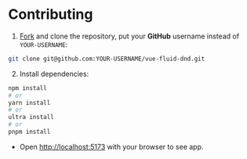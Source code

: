 # Contributing

1. [Fork](https://github.com/carlosjorger/vue-fluid-dnd/fork) and clone the repository, put your **GitHub** username instead of `YOUR-USERNAME`:

```bash
git clone git@github.com:YOUR-USERNAME/vue-fluid-dnd.git
```

2. Install dependencies:

```bash
npm install
# or
yarn install
# or
ultra install
# or
pnpm install
```

- Open [http://localhost:5173](http://localhost:3000) with your browser to see app.
